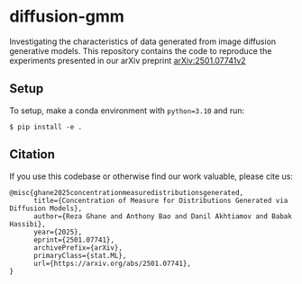 # diffusion-gmm
Investigating the characteristics of data generated from image diffusion generative models.
This repository contains the code to reproduce the experiments presented in our arXiv preprint [arXiv:2501.07741v2](https://arxiv.org/abs/2501.07741v2)

## Setup
To setup, make a conda environment with `python=3.10` and run:
```
$ pip install -e .
```

## Citation
If you use this codebase or otherwise find our work valuable, please cite us:
```
@misc{ghane2025concentrationmeasuredistributionsgenerated,
      title={Concentration of Measure for Distributions Generated via Diffusion Models}, 
      author={Reza Ghane and Anthony Bao and Danil Akhtiamov and Babak Hassibi},
      year={2025},
      eprint={2501.07741},
      archivePrefix={arXiv},
      primaryClass={stat.ML},
      url={https://arxiv.org/abs/2501.07741}, 
}
```
